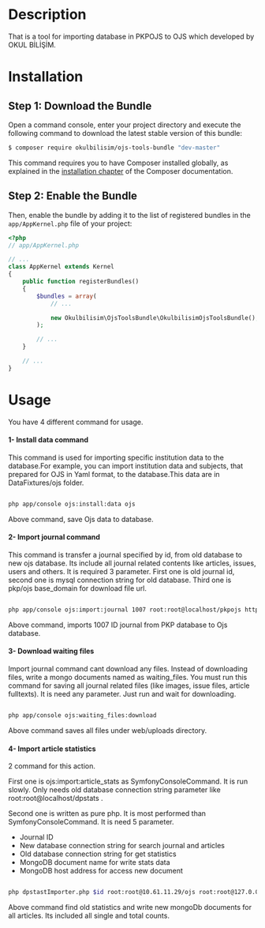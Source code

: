 Description
============
That is a tool for importing database in PKPOJS to OJS which developed by OKUL BİLİŞİM.

Installation
============

Step 1: Download the Bundle
---------------------------

Open a command console, enter your project directory and execute the
following command to download the latest stable version of this bundle:

```bash
$ composer require okulbilisim/ojs-tools-bundle "dev-master"
```

This command requires you to have Composer installed globally, as explained
in the [installation chapter](https://getcomposer.org/doc/00-intro.md)
of the Composer documentation.

Step 2: Enable the Bundle
-------------------------

Then, enable the bundle by adding it to the list of registered bundles
in the `app/AppKernel.php` file of your project:

```php
<?php
// app/AppKernel.php

// ...
class AppKernel extends Kernel
{
    public function registerBundles()
    {
        $bundles = array(
            // ...

            new Okulbilisim\OjsToolsBundle\OkulbilisimOjsToolsBundle(),
        );

        // ...
    }

    // ...
}
```

Usage
======

You have 4 different command for usage.

#### 1- Install data command

This command is used for importing specific institution data to the database.For example, you can import institution data and 
subjects, that prepared for OJS in Yaml format, to the database.This data are in DataFixtures/ojs folder.


```bash

php app/console ojs:install:data ojs

```

Above command, save Ojs data to database.


#### 2- Import journal command

This command is transfer a journal specified by id, from old database to new ojs database. Its include all journal 
related contents like articles, issues, users and others. It is required 3 parameter. First one is old journal id, 
second one is mysql connection string for old database. Third one is pkp/ojs base_domain for download file url.

```bash

php app/console ojs:import:journal 1007 root:root@localhost/pkpojs http://journal.pkp-ojs.org

```

Above command, imports 1007 ID journal from PKP database to Ojs database.

#### 3- Download waiting files

Import journal command cant download any files. Instead of downloading files, write a mongo documents named as waiting_files.
You must run this command for saving all journal related files (like images, issue files, article fulltexts). 
It is need  any parameter. Just run and wait for downloading.

```bash

php app/console ojs:waiting_files:download

```

Above command saves all files under web/uploads directory.

#### 4- Import article statistics

2 command for this action.
 
First one is ojs:import:article_stats as SymfonyConsoleCommand. It is run slowly. Only needs
old database connection string parameter like root:root@localhost/dpstats .

Second one is written as pure php. It is most performed than SymfonyConsoleCommand. It is need 5 parameter. 

 - Journal ID
 - New database connection string for search journal and articles
 - Old database connection string for get statistics
 - MongoDB document name for write stats data
 - MongoDB host address for access new document

```bash

php dpstastImporter.php $id root:root@10.61.11.29/ojs root:root@127.0.0.1/statistics ojs 127.0.0.1

```

Above command find old statistics and write new mongoDb documents for all articles. Its included all single and total 
counts.
